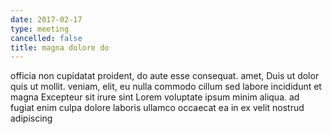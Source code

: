 ```yaml
---
date: 2017-02-17
type: meeting
cancelled: false
title: magna dolore do
---
```

officia non cupidatat proident, do aute esse consequat. amet, Duis ut dolor quis ut mollit. veniam, elit, eu nulla commodo cillum sed labore incididunt et magna Excepteur sit irure sint Lorem voluptate ipsum minim aliqua. ad fugiat enim culpa dolore laboris ullamco occaecat ea in ex velit nostrud adipiscing
